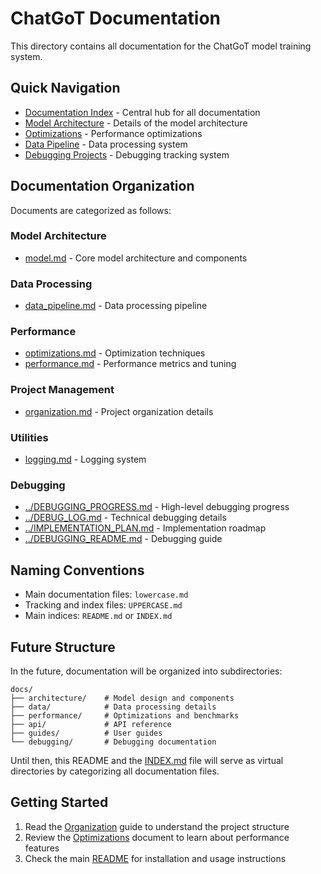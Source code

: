# ChatGoT Documentation

This directory contains all documentation for the ChatGoT model training system.

## Quick Navigation

- [Documentation Index](INDEX.md) - Central hub for all documentation
- [Model Architecture](model.md) - Details of the model architecture
- [Optimizations](optimizations.md) - Performance optimizations
- [Data Pipeline](data_pipeline.md) - Data processing system
- [Debugging Projects](../DEBUGGING_PROGRESS.md) - Debugging tracking system

## Documentation Organization

Documents are categorized as follows:

### Model Architecture
- [model.md](model.md) - Core model architecture and components

### Data Processing
- [data_pipeline.md](data_pipeline.md) - Data processing pipeline

### Performance
- [optimizations.md](optimizations.md) - Optimization techniques
- [performance.md](performance.md) - Performance metrics and tuning

### Project Management
- [organization.md](organization.md) - Project organization details

### Utilities
- [logging.md](logging.md) - Logging system

### Debugging
- [../DEBUGGING_PROGRESS.md](../DEBUGGING_PROGRESS.md) - High-level debugging progress
- [../DEBUG_LOG.md](../DEBUG_LOG.md) - Technical debugging details
- [../IMPLEMENTATION_PLAN.md](../IMPLEMENTATION_PLAN.md) - Implementation roadmap
- [../DEBUGGING_README.md](../DEBUGGING_README.md) - Debugging guide

## Naming Conventions

- Main documentation files: `lowercase.md`
- Tracking and index files: `UPPERCASE.md`
- Main indices: `README.md` or `INDEX.md`

## Future Structure

In the future, documentation will be organized into subdirectories:
```
docs/
├── architecture/    # Model design and components
├── data/            # Data processing details
├── performance/     # Optimizations and benchmarks
├── api/             # API reference
├── guides/          # User guides
└── debugging/       # Debugging documentation
```

Until then, this README and the [INDEX.md](INDEX.md) file will serve as virtual
directories by categorizing all documentation files.

## Getting Started

1. Read the [Organization](organization.md) guide to understand the project structure
2. Review the [Optimizations](optimizations.md) document to learn about performance features
3. Check the main [README](../README.md) for installation and usage instructions 